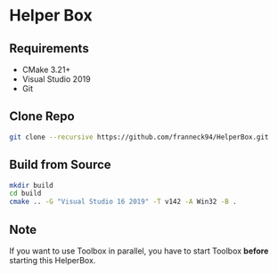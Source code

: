 # Helper Box

## Requirements

* CMake 3.21+
* Visual Studio 2019
* Git

## Clone Repo

```bash
git clone --recursive https://github.com/franneck94/HelperBox.git
```

## Build from Source

```bash
mkdir build
cd build
cmake .. -G "Visual Studio 16 2019" -T v142 -A Win32 -B .
```

## Note

If you want to use Toolbox in parallel, you have to start Toolbox **before** starting this HelperBox.
